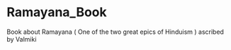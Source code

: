 Ramayana_Book
=============

Book about Ramayana ( One of the two great epics of Hinduism ) ascribed by Valmiki
